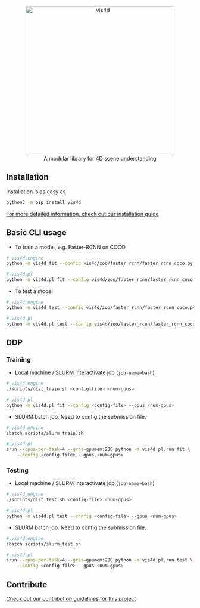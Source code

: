 <p align="center">
    <!-- pypi-strip -->
    <picture>
    <!-- /pypi-strip -->
    <img alt="vis4d" src="https://dl.cv.ethz.ch/vis4d/vis4d_logo.svg" width="400">
    <!-- pypi-strip -->
    </picture>
    <!-- /pypi-strip -->
    <br/>
    A modular library for 4D scene understanding
</p>

## Installation

Installation is as easy as

```bash
python3 -m pip install vis4d
```

[For more detailed information, check out our installation guide](docs/source/user_guide/install.rst)

## Basic CLI usage

- To train a model, e.g. Faster-RCNN on COCO

```bash
# vis4d.engine
python -m vis4d fit --config vis4d/zoo/faster_rcnn/faster_rcnn_coco.py --gpus 1

# vis4d.pl
python -m vis4d.pl fit --config vis4d/zoo/faster_rcnn/faster_rcnn_coco.py --gpus 1
```

- To test a model

```bash
# vis4d.engine
python -m vis4d test --config vis4d/zoo/faster_rcnn/faster_rcnn_coco.py --gpus 1

# vis4d.pl
python -m vis4d.pl test --config vis4d/zoo/faster_rcnn/faster_rcnn_coco.py --gpus 1
```

## DDP

### Training

- Local machine / SLURM interactivate job (`job-name=bash`)

```bash
# vis4d.engine
./scripts/dist_train.sh <config-file> <num-gpus>

# vis4d.pl
python -m vis4d.pl fit --config <config-file> --gpus <num-gpus>
```

- SLURM batch job. Need to config the submission file.

```bash
# vis4d.engine
sbatch scripts/slurm_train.sh

# vis4d.pl
srun --cpus-per-task=4 --gres=gpumem:20G python -m vis4d.pl.run fit \
    --config <config-file> --gpus <num-gpus>
```

### Testing

- Local machine / SLURM interactivate job (`job-name=bash`)

```bash
# vis4d.engine
./scripts/dist_test.sh <config-file> <num-gpus>

# vis4d.pl
python -m vis4d.pl test --config <config-file> --gpus <num-gpus>
```

- SLURM batch job. Need to config the submission file.

```bash
# vis4d.engine
sbatch scripts/slurm_test.sh

# vis4d.pl
srun --cpus-per-task=4 --gres=gpumem:20G python -m vis4d.pl.run test \
    --config <config-file> --gpus <num-gpus>
```

## Contribute

[Check out our contribution guidelines for this project](docs/source/contribute.rst)
